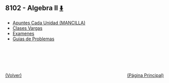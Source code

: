 
<html>
<body>
<h2>8102 - Algebra II <a href="https://downgit.github.io/#/home?url=https://github.com/Apuntes-FIUBA/Apuntes-Electronica/tree/main/81 - Matemática/8102 - Algebra II" style="font-size:20px">  ⬇️ </a></h2>
<ul>
    <li><a href="Apuntes Cada Unidad (MANCILLA)">Apuntes Cada Unidad (MANCILLA)</a></li>
    <li><a href="Clases Vargas">Clases Vargas</a></li>
    <li><a href="Examenes">Examenes</a></li>
    <li><a href="Guias de Problemas">Guias de Problemas</a></li>
</ul>
</body>
</html>














<br><br><br><br><br><a href="../" style="float: left">(Volver)</a> <a href="https://apuntes-fiuba.github.io/Apuntes-Electronica" style="float: right">(Página Principal)</a>

